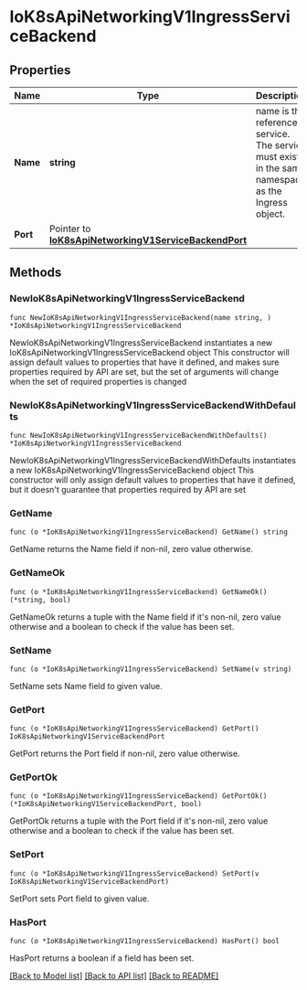 # IoK8sApiNetworkingV1IngressServiceBackend

## Properties

Name | Type | Description | Notes
------------ | ------------- | ------------- | -------------
**Name** | **string** | name is the referenced service. The service must exist in the same namespace as the Ingress object. | 
**Port** | Pointer to [**IoK8sApiNetworkingV1ServiceBackendPort**](IoK8sApiNetworkingV1ServiceBackendPort.md) |  | [optional] 

## Methods

### NewIoK8sApiNetworkingV1IngressServiceBackend

`func NewIoK8sApiNetworkingV1IngressServiceBackend(name string, ) *IoK8sApiNetworkingV1IngressServiceBackend`

NewIoK8sApiNetworkingV1IngressServiceBackend instantiates a new IoK8sApiNetworkingV1IngressServiceBackend object
This constructor will assign default values to properties that have it defined,
and makes sure properties required by API are set, but the set of arguments
will change when the set of required properties is changed

### NewIoK8sApiNetworkingV1IngressServiceBackendWithDefaults

`func NewIoK8sApiNetworkingV1IngressServiceBackendWithDefaults() *IoK8sApiNetworkingV1IngressServiceBackend`

NewIoK8sApiNetworkingV1IngressServiceBackendWithDefaults instantiates a new IoK8sApiNetworkingV1IngressServiceBackend object
This constructor will only assign default values to properties that have it defined,
but it doesn't guarantee that properties required by API are set

### GetName

`func (o *IoK8sApiNetworkingV1IngressServiceBackend) GetName() string`

GetName returns the Name field if non-nil, zero value otherwise.

### GetNameOk

`func (o *IoK8sApiNetworkingV1IngressServiceBackend) GetNameOk() (*string, bool)`

GetNameOk returns a tuple with the Name field if it's non-nil, zero value otherwise
and a boolean to check if the value has been set.

### SetName

`func (o *IoK8sApiNetworkingV1IngressServiceBackend) SetName(v string)`

SetName sets Name field to given value.


### GetPort

`func (o *IoK8sApiNetworkingV1IngressServiceBackend) GetPort() IoK8sApiNetworkingV1ServiceBackendPort`

GetPort returns the Port field if non-nil, zero value otherwise.

### GetPortOk

`func (o *IoK8sApiNetworkingV1IngressServiceBackend) GetPortOk() (*IoK8sApiNetworkingV1ServiceBackendPort, bool)`

GetPortOk returns a tuple with the Port field if it's non-nil, zero value otherwise
and a boolean to check if the value has been set.

### SetPort

`func (o *IoK8sApiNetworkingV1IngressServiceBackend) SetPort(v IoK8sApiNetworkingV1ServiceBackendPort)`

SetPort sets Port field to given value.

### HasPort

`func (o *IoK8sApiNetworkingV1IngressServiceBackend) HasPort() bool`

HasPort returns a boolean if a field has been set.


[[Back to Model list]](../README.md#documentation-for-models) [[Back to API list]](../README.md#documentation-for-api-endpoints) [[Back to README]](../README.md)


